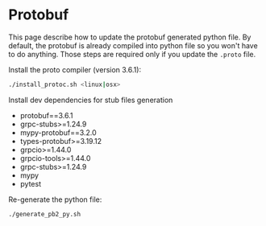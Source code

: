 # Protobuf

This page describe how to update the protobuf generated python file. By
default, the protobuf is already compiled into python file so you won't have to
do anything. Those steps are required only if you update the `.proto` file.

Install the proto compiler (version 3.6.1):

```bash
./install_protoc.sh <linux|osx>
```

Install dev dependencies for stub files generation

- protobuf==3.6.1
- grpc-stubs>=1.24.9
- mypy-protobuf==3.2.0
- types-protobuf>=3.19.12
- grpcio>=1.44.0
- grpcio-tools>=1.44.0
- grpc-stubs>=1.24.9
- mypy
- pytest

Re-generate the python file:

```bash
./generate_pb2_py.sh
```
